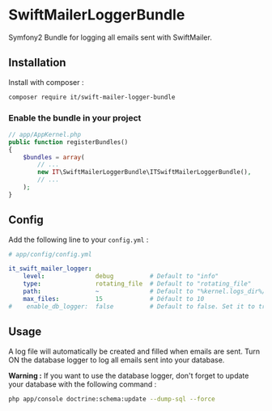 # SwiftMailerLoggerBundle

Symfony2 Bundle for logging all emails sent with SwiftMailer. 

## Installation

Install with composer :
```bash
composer require it/swift-mailer-logger-bundle
```

### Enable the bundle in your project

```php
// app/AppKernel.php
public function registerBundles()
{
    $bundles = array(
        // ...
        new IT\SwiftMailerLoggerBundle\ITSwiftMailerLoggerBundle(),
        // ...
    );
}
```

## Config

Add the following line to your `config.yml` :
```yaml
# app/config/config.yml

it_swift_mailer_logger:
    level:              debug          # Default to "info"
    type:               rotating_file  # Default to "rotating_file"
    path:               ~              # Default to "%kernel.logs_dir%/mailer.%kernel.environment%.log"
    max_files:          15             # Défault to 10
#    enable_db_logger:  false          # Default to false. Set it to true to enable the database logger
```

## Usage

A log file will automatically be created and filled when emails are sent.
Turn ON the database logger to log all emails sent into your database.

**Warning :**
If you want to use the database logger, don't forget to update your database with the following command :
```bash
php app/console doctrine:schema:update --dump-sql --force 
```
